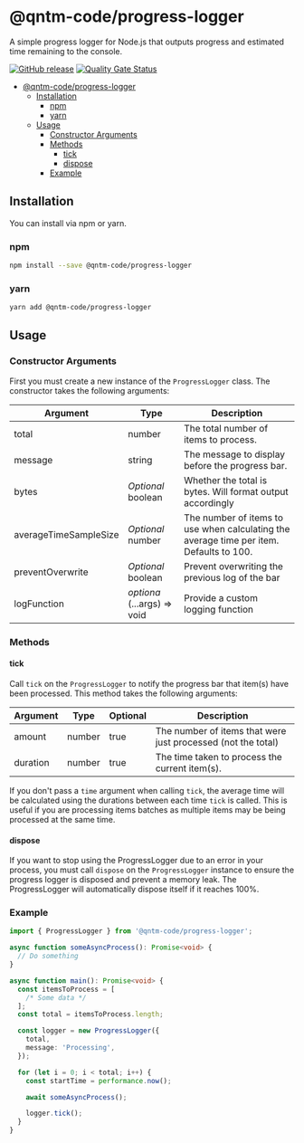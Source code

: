 # @qntm-code/progress-logger

A simple progress logger for Node.js that outputs progress and estimated time remaining to the console.

[![GitHub release](https://img.shields.io/github/release/bameyrick/progress-logger.svg)](https://github.com/bameyrick/progress-logger/releases)
[![Quality Gate Status](https://sonarcloud.io/api/project_badges/measure?project=bameyrick_progress-logger&metric=alert_status)](https://sonarcloud.io/summary/new_code?id=bameyrick_progress-logger)

- [@qntm-code/progress-logger](#qntm-codeprogress-logger)
  - [Installation](#installation)
    - [npm](#npm)
    - [yarn](#yarn)
  - [Usage](#usage)
    - [Constructor Arguments](#constructor-arguments)
    - [Methods](#methods)
      - [tick](#tick)
      - [dispose](#dispose)
    - [Example](#example)

## Installation

You can install via npm or yarn.

### npm

```bash
npm install --save @qntm-code/progress-logger
```

### yarn

```bash
yarn add @qntm-code/progress-logger
```

## Usage

### Constructor Arguments

First you must create a new instance of the `ProgressLogger` class. The constructor takes the following arguments:

| Argument              | Type                        | Description                                                                             |
| --------------------- | --------------------------- | --------------------------------------------------------------------------------------- |
| total                 | number                      | The total number of items to process.                                                   |
| message               | string                      | The message to display before the progress bar.                                         |
| bytes                 | _Optional_ boolean          | Whether the total is bytes. Will format output accordingly                              |
| averageTimeSampleSize | _Optional_ number           | The number of items to use when calculating the average time per item. Defaults to 100. |
| preventOverwrite      | _Optional_ boolean          | Prevent overwriting the previous log of the bar                                         |
| logFunction           | _optiona_ (...args) => void | Provide a custom logging function                                                       |

### Methods

#### tick

Call `tick` on the `ProgressLogger` to notify the progress bar that item(s) have been processed. This method takes the following arguments:

| Argument | Type   | Optional | Description                                                  |
| -------- | ------ | -------- | ------------------------------------------------------------ |
| amount   | number | true     | The number of items that were just processed (not the total) |
| duration | number | true     | The time taken to process the current item(s).               |

If you don't pass a `time` argument when calling `tick`, the average time will be calculated using the durations between each time `tick` is called. This is useful if you are processing items batches as multiple items may be being processed at the same time.

#### dispose

If you want to stop using the ProgressLogger due to an error in your process, you must call `dispose` on the `ProgressLogger` instance to ensure the progress logger is disposed and prevent a memory leak. The ProgressLogger will automatically dispose itself if it reaches 100%.

### Example

```typescript
import { ProgressLogger } from '@qntm-code/progress-logger';

async function someAsyncProcess(): Promise<void> {
  // Do something
}

async function main(): Promise<void> {
  const itemsToProcess = [
    /* Some data */
  ];
  const total = itemsToProcess.length;

  const logger = new ProgressLogger({
    total,
    message: 'Processing',
  });

  for (let i = 0; i < total; i++) {
    const startTime = performance.now();

    await someAsyncProcess();

    logger.tick();
  }
}
```
